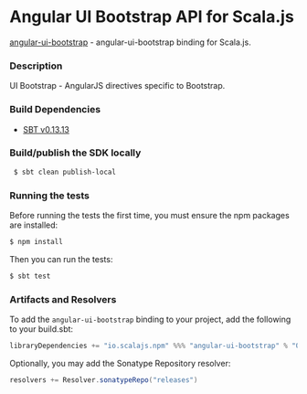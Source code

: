 Angular UI Bootstrap API for Scala.js
================================
[angular-ui-bootstrap](https://www.npmjs.com/package/angular-ui-bootstrap) - angular-ui-bootstrap binding for Scala.js.

### Description

UI Bootstrap - AngularJS directives specific to Bootstrap.

### Build Dependencies

* [SBT v0.13.13](http://www.scala-sbt.org/download.html)

### Build/publish the SDK locally

```bash
 $ sbt clean publish-local
```

### Running the tests

Before running the tests the first time, you must ensure the npm packages are installed:

```bash
$ npm install
```

Then you can run the tests:

```bash
$ sbt test
```

### Artifacts and Resolvers

To add the `angular-ui-bootstrap` binding to your project, add the following to your build.sbt:  

```sbt
libraryDependencies += "io.scalajs.npm" %%% "angular-ui-bootstrap" % "0.4.0-pre2"
```

Optionally, you may add the Sonatype Repository resolver:

```sbt   
resolvers += Resolver.sonatypeRepo("releases") 
```
